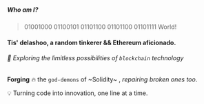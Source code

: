 
##### Who am I? 
> 01001000 01100101 01101100 01101100 01101111 World!

#### Tis' delashoo, a random tinkerer && Ethereum aficionado.

###### 🌌 Exploring the limitless possibilities of `blockchain` technology


**Forging** 🔥 the `god-demons` of ~Solidity~ , *repairing* *broken* *ones* *too*.

💡 Turning code into innovation, one line at a time.
